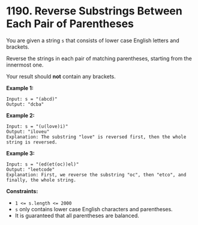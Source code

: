 # 1190. Reverse Substrings Between Each Pair of Parentheses

You are given a string `s` that consists of lower case English letters and brackets.

Reverse the strings in each pair of matching parentheses, starting from the innermost one.

Your result should **not** contain any brackets.

**Example 1:**

```()
Input: s = "(abcd)"
Output: "dcba"
```

**Example 2:**

```()
Input: s = "(u(love)i)"
Output: "iloveu"
Explanation: The substring "love" is reversed first, then the whole string is reversed.
```

**Example 3:**

```()
Input: s = "(ed(et(oc))el)"
Output: "leetcode"
Explanation: First, we reverse the substring "oc", then "etco", and finally, the whole string.
```

**Constraints:**

- `1 <= s.length <= 2000`
- `s` only contains lower case English characters and parentheses.
- It is guaranteed that all parentheses are balanced.
